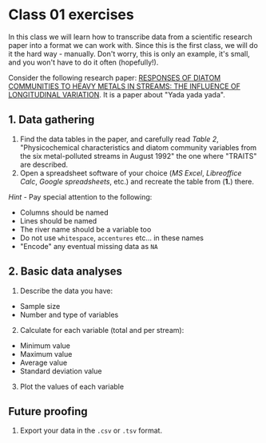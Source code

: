 # Class 01 exercises

In this class we will learn how to transcribe data from a scientific research paper into a format we can work with. Since this is the first class, we will do it the hard way - manually. Don't worry, this is only an example, it's small, and you won't have to do it often (hopefully!).

Consider the following research paper: [RESPONSES OF DIATOM COMMUNITIES TO HEAVY METALS IN STREAMS: THE INFLUENCE OF LONGITUDINAL VARIATION][1]. It is a paper about "Yada yada yada".


## 1. Data gathering

1. Find the data tables in the paper, and carefully read *Table 2*, "Physicochemical characteristics and diatom community variables from the six metal-polluted streams in August 1992" the one where "TRAITS" are described.
2. Open a spreadsheet software of your choice (*MS Excel*, *Libreoffice Calc*, *Google spreadsheets*, etc.) and recreate the table from (**1.**) there.

*Hint* - Pay special attention to the following:

* Columns should be named
* Lines should be named
* The river name should be a variable too
* Do not use `whitespace`, `accentures` etc... in these names
* "Encode" any eventual missing data as `NA`


## 2. Basic data analyses

1. Describe the data you have:
 * Sample size
 * Number and type of variables
2. Calculate for each variable (total and per stream):
 * Minimum value
 * Maximum value
 * Average value
 * Standard deviation value
3. Plot the values of each variable


## Future proofing

1. Export your data in the `.csv` or `.tsv` format.

[1]: https://doi.org/10.1890/1051-0761(1998)008[0631:RODCTH]2.0.CO;2
